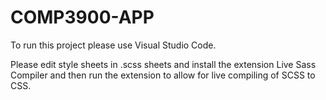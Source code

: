 # COMP3900-APP

To run this project please use Visual Studio Code.

Please edit style sheets in .scss sheets and install the extension Live Sass Compiler and then run the extension to allow for live compiling of SCSS to CSS.